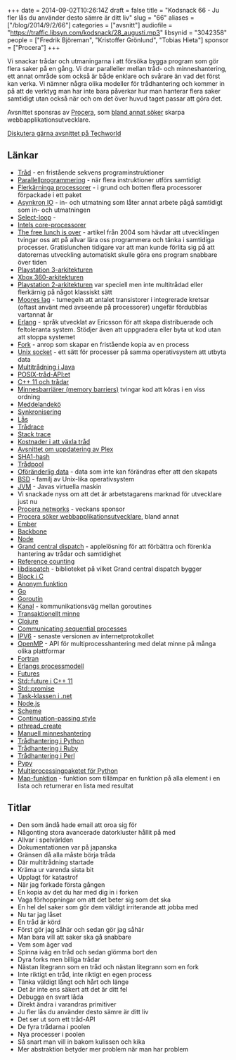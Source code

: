 +++
date = 2014-09-02T10:26:14Z
draft = false
title = "Kodsnack 66 - Ju fler lås du använder desto sämre är ditt liv"
slug = "66"
aliases = ["/blog/2014/9/2/66"]
categories = ["avsnitt"]
audiofile = "https://traffic.libsyn.com/kodsnack/28_augusti.mp3"
libsynid = "3042358"
people = ["Fredrik Björeman", "Kristoffer Grönlund", "Tobias Hieta"]
sponsor = ["Procera"]
+++

Vi snackar trådar och utmaningarna i att försöka bygga program som gör flera saker på en gång. Vi drar paralleller mellan tråd- och minneshantering, ett annat område som också är både enklare och svårare än vad det först kan verka. Vi nämner några olika modeller för trådhantering och kommer in på att de verktyg man har inte bara påverkar hur man hanterar flera saker samtidigt utan också när och om det över huvud taget passar att göra det.

Avsnittet sponsras av [Procera](http://www.proceranetworks.com/index.php), som [bland annat söker](http://bit.ly/proceranetworks) skarpa webbapplikationsutvecklare.

[Diskutera gärna avsnittet på Techworld](http://techworld.idg.se/2.2524/1.580138/)

## Länkar ##
* [Tråd](http://en.wikipedia.org/wiki/Thread_%28computing%29) - en fristående sekvens programinstruktioner
* [Parallellprogrammering](http://en.wikipedia.org/wiki/Parallel_computing) - när flera instruktioner utförs samtidigt
* [Flerkärninga processorer](http://en.wikipedia.org/wiki/Multi-core_processor) - i grund och botten flera processorer förpackade i ett paket
* [Asynkron IO](http://en.wikipedia.org/wiki/Asynchronous_I/O) - in- och utmatning som låter annat arbete pågå samtidigt som in- och utmatningen
* [Select-loop](http://en.wikipedia.org/wiki/Asynchronous_I/O#Select.28.2Fpoll.29_loops) - 
* [Intels core-processorer](http://en.wikipedia.org/wiki/Intel_Core)
* [The free lunch is over](http://www.gotw.ca/publications/concurrency-ddj.htm) - artikel från 2004 som hävdar att utvecklingen tvingar oss att på allvar lära oss programmera och tänka i samtidiga processer. Gratislunchen tidigare var att man kunde förlita sig på att datorernas utveckling automatiskt skulle göra ens program snabbare över tiden
* [Playstation 3-arkitekturen](http://en.wikipedia.org/wiki/PlayStation_3_technical_specifications)
* [Xbox 360-arkitekturen](http://en.wikipedia.org/wiki/Xbox_360_technical_specifications)
* [Playstation 2-arkitekturen](http://en.wikipedia.org/wiki/Emotion_Engine) var speciell men inte multitrådad eller flerkärnig på något klassiskt sätt
* [Moores lag](http://en.wikipedia.org/wiki/Moore's_law) - tumegeln att antalet transistorer i integrerade kretsar (oftast använt med avseende på processorer) ungefär fördubblas vartannat år
* [Erlang](http://en.wikipedia.org/wiki/Erlang_%28programming_language%29) - språk utvecklat av Ericsson för att skapa distribuerade och feltoleranta system. Stödjer även att uppgradera eller byta ut kod utan att stoppa systemet
* [Fork](http://en.wikipedia.org/wiki/Fork_%28system_call%29) - anrop som skapar en fristående kopia av en process
* [Unix socket](http://en.wikipedia.org/wiki/Unix_domain_socket) - ett sätt för processer på samma operativsystem att utbyta data
* [Multitrådning i Java](http://en.wikipedia.org/wiki/Java_concurrency)
* [POSIX-tråd-API:et](http://en.wikipedia.org/wiki/POSIX_Threads)
* [C++ 11 och trådar](http://custom-software-blog.com/2014/02/13/multi-threading-c11-standard/)
* [Minnesbarriärer (memory barriers)](http://en.wikipedia.org/wiki/Memory_barrier) tvingar kod att köras i en viss ordning
* [Meddelandekö](http://en.wikipedia.org/wiki/Message_queue)
* [Synkronisering](http://en.wikipedia.org/wiki/Synchronization_%28computer_science%29)
* [Lås](http://en.wikipedia.org/wiki/Lock_%28computer_science%29)
* [Trådrace](http://en.wikipedia.org/wiki/Race_condition)
* [Stack trace](http://en.wikipedia.org/wiki/Stack_trace)
* [Kostnader i att växla tråd](http://blog.tsunanet.net/2010/11/how-long-does-it-take-to-make-context.html)
* [Avsnittet om uppdatering av Plex](https://kodsnack.se/65/)
* [SHA1-hash](http://en.wikipedia.org/wiki/SHA-1#The_SHA-1_hash_function)
* [Trådpool](http://en.wikipedia.org/wiki/Thread_pool_pattern)
* [Oföränderlig data](http://en.wikipedia.org/wiki/Immutable_object) - data som inte kan förändras efter att den skapats
* [BSD](http://en.wikipedia.org/wiki/Berkeley_Software_Distribution) - familj av Unix-lika operativsystem
* [JVM](http://en.wikipedia.org/wiki/Java_virtual_machine) - Javas virtuella maskin
* Vi snackade nyss om att det är arbetstagarens marknad för utvecklare just nu
* [Procera networks](http://www.proceranetworks.com/index.php) - veckans sponsor
* [Procera söker webbapplikationsutvecklare](http://bit.ly/proceranetworks), bland annat
* [Ember](http://emberjs.com)
* [Backbone](http://backbonejs.org)
* [Node](http://nodejs.org)
* [Grand central dispatch](http://en.wikipedia.org/wiki/Grand_Central_Dispatch) - applelösning för att förbättra och förenkla hantering av trådar och samtidighet
* [Reference counting](http://en.wikipedia.org/wiki/Reference_counting)
* [libdispatch](https://libdispatch.macosforge.org) - biblioteket på vilket Grand central dispatch bygger
* [Block i C](http://en.wikipedia.org/wiki/Blocks_%28C_language_extension%29)
* [Anonym funktion](http://en.wikipedia.org/wiki/Anonymous_function)
* [Go](http://golang.org)
* [Goroutin](https://gobyexample.com/goroutines)
* [Kanal](https://gobyexample.com/channels) - kommunikationsväg mellan goroutines
* [Transaktionellt minne](http://en.wikipedia.org/wiki/Transactional_memory)
* [Clojure](http://clojure.org)
* [Communicating sequential processes](http://en.wikipedia.org/wiki/Communicating_sequential_processes)
* [IPV6](http://en.wikipedia.org/wiki/IPv6) - senaste versionen av internetprotokollet
* [OpenMP](http://en.wikipedia.org/wiki/OpenMP) - API för multiprocesshantering med delat minne på många olika plattformar
* [Fortran](http://en.wikipedia.org/wiki/Fortran)
* [Erlangs processmodell](http://learnyousomeerlang.com/the-hitchhikers-guide-to-concurrency)
* [Futures](http://en.wikipedia.org/wiki/Futures_and_promises)
* [Std::future i C++ 11](http://en.cppreference.com/w/cpp/thread/future)
* [Std::promise](http://en.cppreference.com/w/cpp/thread/promise)
* [Task-klassen i .net](http://msdn.microsoft.com/en-us/library/system.threading.tasks.task%28v=vs.110%29.aspx)
* [Node.js](http://nodejs.org)
* [Scheme](http://en.wikipedia.org/wiki/Scheme_%28programming_language%29)
* [Continuation-passing style](http://en.wikipedia.org/wiki/Continuation-passing_style)
* [pthread_create](http://pubs.opengroup.org/onlinepubs/7908799/xsh/pthread_create.html)
* [Manuell minneshantering](http://en.wikipedia.org/wiki/Manual_memory_management)
* [Trådhantering i Python](http://stackoverflow.com/questions/2846653/python-multithreading-for-dummies)
* [Trådhantering i Ruby](http://stackoverflow.com/questions/56087/does-ruby-have-real-multithreading)
* [Trådhantering i Perl](http://docstore.mik.ua/orelly/perl/prog3/ch17_02.htm)
* [Pypy](http://pypy.org)
* [Multiprocessingpaketet för Python](http://pymotw.com/2/multiprocessing/index.html)
* [Map-funktion](http://en.wikipedia.org/wiki/Map_%28higher-order_function%29) - funktion som tillämpar en funktion på alla element i en lista och returnerar en lista med resultat

## Titlar ##
* Den som ändå hade email att oroa sig för
* Någonting stora avancerade datorkluster hållit på med
* Allvar i spelvärlden
* Dokumentationen var på japanska
* Gränsen då alla måste börja tråda
* Där multitrådning startade
* Kräma ur varenda sista bit
* Upplagt för katastrof
* När jag forkade första gången
* En kopia av det du har med dig in i forken
* Vaga förhoppningar om att det beter sig som det ska
* En hel del saker som gör dem väldigt irriterande att jobba med
* Nu tar jag låset
* En tråd är körd
* Först gör jag såhär och sedan gör jag såhär
* Man bara vill att saker ska gå snabbare
* Vem som äger vad
* Spinna iväg en tråd och sedan glömma bort den
* Dyra forks men billiga trådar
* Nästan litegrann som en tråd och nästan litegrann som en fork
* Inte riktigt en tråd, inte riktigt en egen process
* Tänka väldigt långt och hårt och länge
* Det är inte ens säkert att det är ditt fel
* Debugga en svart låda
* Direkt ändra i varandras primitiver
* Ju fler lås du använder desto sämre är ditt liv
* Det ser ut som ett tråd-API
* De fyra trådarna i poolen
* Nya processer i poolen
* Så snart man vill in bakom kulissen och kika
* Mer abstraktion betyder mer problem när man har problem
